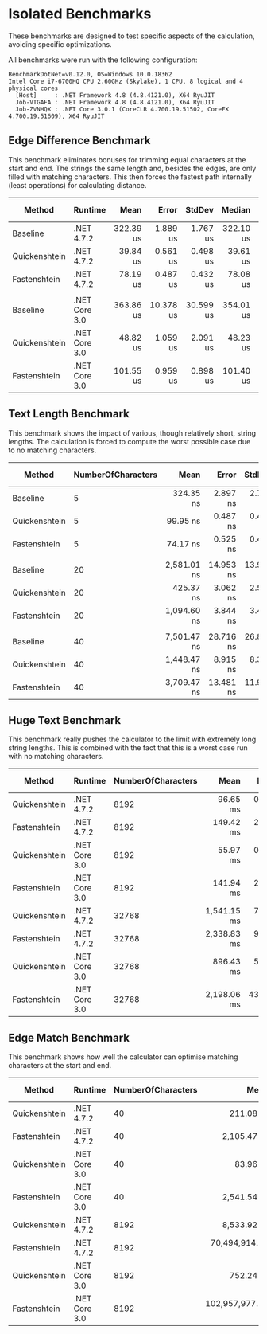 # Isolated Benchmarks

These benchmarks are designed to test specific aspects of the calculation, avoiding specific optimizations.

All benchmarks were run with the following configuration:

```
BenchmarkDotNet=v0.12.0, OS=Windows 10.0.18362
Intel Core i7-6700HQ CPU 2.60GHz (Skylake), 1 CPU, 8 logical and 4 physical cores
  [Host]     : .NET Framework 4.8 (4.8.4121.0), X64 RyuJIT
  Job-VTGAFA : .NET Framework 4.8 (4.8.4121.0), X64 RyuJIT
  Job-ZVNHQX : .NET Core 3.0.1 (CoreCLR 4.700.19.51502, CoreFX 4.700.19.51609), X64 RyuJIT
```

## Edge Difference Benchmark

This benchmark eliminates bonuses for trimming equal characters at the start and end.
The strings the same length and, besides the edges, are only filled with matching characters.
This then forces the fastest path internally (least operations) for calculating distance.

|        Method |       Runtime |      Mean |     Error |    StdDev |    Median | Ratio | RatioSD |   Gen 0 |   Gen 1 | Gen 2 | Allocated |
|-------------- |-------------- |----------:|----------:|----------:|----------:|------:|--------:|--------:|--------:|------:|----------:|
|      Baseline |    .NET 4.7.2 | 322.39 us |  1.889 us |  1.767 us | 322.10 us |  1.00 |    0.00 | 74.2188 | 20.9961 |     - |  301049 B |
| Quickenshtein |    .NET 4.7.2 |  39.84 us |  0.561 us |  0.498 us |  39.61 us |  0.12 |    0.00 |       - |       - |     - |         - |
|  Fastenshtein |    .NET 4.7.2 |  78.19 us |  0.487 us |  0.432 us |  78.08 us |  0.24 |    0.00 |  0.2441 |       - |     - |    1092 B |
|               |               |           |           |           |           |       |         |         |         |       |           |
|      Baseline | .NET Core 3.0 | 363.86 us | 10.378 us | 30.599 us | 354.01 us |  1.00 |    0.00 | 64.4531 | 23.4375 |     - |  291736 B |
| Quickenshtein | .NET Core 3.0 |  48.82 us |  1.059 us |  2.091 us |  48.23 us |  0.13 |    0.02 |       - |       - |     - |         - |
|  Fastenshtein | .NET Core 3.0 | 101.55 us |  0.959 us |  0.898 us | 101.40 us |  0.30 |    0.03 |  0.2441 |       - |     - |    1089 B |

## Text Length Benchmark

This benchmark shows the impact of various, though relatively short, string lengths.
The calculation is forced to compute the worst possible case due to no matching characters.

|        Method | NumberOfCharacters |        Mean |     Error |    StdDev | Ratio |  Gen 0 | Gen 1 | Gen 2 | Allocated |
|-------------- |------------------- |------------:|----------:|----------:|------:|-------:|------:|------:|----------:|
|      Baseline |                  5 |   324.35 ns |  2.897 ns |  2.709 ns |  1.00 | 0.1707 |     - |     - |     536 B |
| Quickenshtein |                  5 |    99.95 ns |  0.487 ns |  0.455 ns |  0.31 |      - |     - |     - |         - |
|  Fastenshtein |                  5 |    74.17 ns |  0.525 ns |  0.491 ns |  0.23 | 0.0153 |     - |     - |      48 B |
|               |                    |             |           |           |       |        |       |       |           |
|      Baseline |                 20 | 2,581.01 ns | 14.953 ns | 13.987 ns |  1.00 | 0.8659 |     - |     - |    2720 B |
| Quickenshtein |                 20 |   425.37 ns |  3.062 ns |  2.557 ns |  0.16 |      - |     - |     - |         - |
|  Fastenshtein |                 20 | 1,094.60 ns |  3.844 ns |  3.408 ns |  0.42 | 0.0324 |     - |     - |     104 B |
|               |                    |             |           |           |       |        |       |       |           |
|      Baseline |                 40 | 7,501.47 ns | 28.716 ns | 26.861 ns |  1.00 | 2.6779 |     - |     - |    8400 B |
| Quickenshtein |                 40 | 1,448.47 ns |  8.915 ns |  8.339 ns |  0.19 |      - |     - |     - |         - |
|  Fastenshtein |                 40 | 3,709.47 ns | 13.481 ns | 11.951 ns |  0.49 | 0.0572 |     - |     - |     184 B |

## Huge Text Benchmark

This benchmark really pushes the calculator to the limit with extremely long string lengths.
This is combined with the fact that this is a worst case run with no matching characters.

|        Method |       Runtime | NumberOfCharacters |        Mean |     Error |    StdDev | Gen 0 | Gen 1 | Gen 2 | Allocated |
|-------------- |-------------- |------------------- |------------:|----------:|----------:|------:|------:|------:|----------:|
| Quickenshtein |    .NET 4.7.2 |               8192 |    96.65 ms |  0.745 ms |  0.622 ms |     - |     - |     - |         - |
|  Fastenshtein |    .NET 4.7.2 |               8192 |   149.42 ms |  2.786 ms |  2.861 ms |     - |     - |     - |   32816 B |
| Quickenshtein | .NET Core 3.0 |               8192 |    55.97 ms |  0.276 ms |  0.258 ms |     - |     - |     - |         - |
|  Fastenshtein | .NET Core 3.0 |               8192 |   141.94 ms |  2.308 ms |  2.159 ms |     - |     - |     - |   33126 B |
| Quickenshtein |    .NET 4.7.2 |              32768 | 1,541.15 ms |  7.157 ms |  6.344 ms |     - |     - |     - |         - |
|  Fastenshtein |    .NET 4.7.2 |              32768 | 2,338.83 ms |  9.771 ms |  9.140 ms |     - |     - |     - |  131096 B |
| Quickenshtein | .NET Core 3.0 |              32768 |   896.43 ms |  5.037 ms |  4.712 ms |     - |     - |     - |         - |
|  Fastenshtein | .NET Core 3.0 |              32768 | 2,198.06 ms | 43.731 ms | 59.860 ms |     - |     - |     - |  131096 B |

## Edge Match Benchmark

This benchmark shows how well the calculator can optimise matching characters at the start and end.

|        Method |       Runtime | NumberOfCharacters |              Mean |            Error |         StdDev |  Gen 0 | Gen 1 | Gen 2 | Allocated |
|-------------- |-------------- |------------------- |------------------:|-----------------:|---------------:|-------:|------:|------:|----------:|
| Quickenshtein |    .NET 4.7.2 |                 40 |         211.08 ns |         1.166 ns |       1.090 ns |      - |     - |     - |         - |
|  Fastenshtein |    .NET 4.7.2 |                 40 |       2,105.47 ns |        23.972 ns |      22.423 ns | 0.0572 |     - |     - |     185 B |
| Quickenshtein | .NET Core 3.0 |                 40 |          83.96 ns |         0.340 ns |       0.301 ns |      - |     - |     - |         - |
|  Fastenshtein | .NET Core 3.0 |                 40 |       2,541.54 ns |        12.051 ns |      10.683 ns | 0.0572 |     - |     - |     184 B |
| Quickenshtein |    .NET 4.7.2 |               8192 |       8,533.92 ns |        43.783 ns |      38.813 ns |      - |     - |     - |         - |
|  Fastenshtein |    .NET 4.7.2 |               8192 |  70,494,914.29 ns |   576,015.375 ns | 510,622.627 ns |      - |     - |     - |   32816 B |
| Quickenshtein | .NET Core 3.0 |               8192 |         752.24 ns |         3.986 ns |       3.728 ns |      - |     - |     - |         - |
|  Fastenshtein | .NET Core 3.0 |               8192 | 102,957,977.33 ns | 1,062,307.345 ns | 993,682.950 ns |      - |     - |     - |   33040 B |
